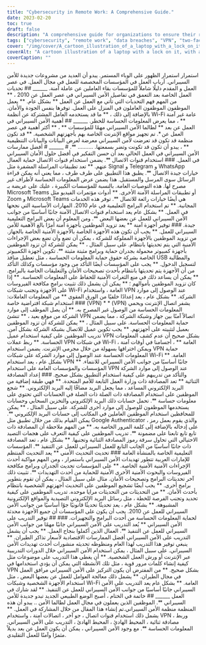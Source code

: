 ```yaml
---
title: "Cybersecurity in Remote Work: A Comprehensive Guide."
date: 2023-02-20
toc: true
draft: false
description: "A comprehensive guide for organizations to ensure their remote workforce stays secure in the era of remote work."
tags: ["cybersecurity", "remote work", "data breaches", "VPN", "two-factor authentication", "security measures", "secure communication", "cyber threats", "antivirus software", "phishing emails", "password management", "work from home", "data protection", "online security", "employee security", "remote workforce", "cybercriminals", "video conferencing", "encrypted messaging", "virtual private network"]
cover: "/img/cover/A_cartoon_illustration_of_a_laptop_with_a_lock_on_it.png"
coverAlt: "A cartoon illustration of a laptop with a lock on it, with a shield and sword representing cybersecurity, in the background."
coverCaption: ""
---
```


استمرار استمرار الظهور على الوباء المستمر. يبدو أن العديد من مشروعات جديدة للأمن السيبراني. أرباب العمل في المؤسسات المخصصة للعمل في مجال العمل. في عصر العمل و المقدم دليلًا شاملاً للمؤسسات بقاء العاملين عن عاملة آمنة. ______ ## تحديات العمل الخاصة بعد التعمق في تفاصيل الأمن السيبراني في عصر العمل عن 2010 ، ** من المهم فهم التحديات التي تأتي مع العمل عن العمل ** بشكل عام. ** يعمل الموظفون الموظفون العاملون في المنزل على العمل. توفرها بنفس الجودة والأمان. بالإضافة إلى ذلك ، ** ما قد يستخدمه العامل المشتركة عن أنظمة Wi-Fi عامة غير آمنة ** ، مما يعرض المعلومات الحساسة للخطر. ______ ## أهمية الأمن السيبراني في العمل عن بعد ** لطالما الأمن السيبراني مهمًا للمؤسسات ** ، ** أكثر أهمية في عصر العمل عن *. تم تجهيز مواقع الإنترنت الخاصة بهم بأجهزتهم الشخصية. ** قد تكون منظمة قد تكون قد تعرضت لأمن السيبراني معرضة لعرض البيانات والبيانات التنظيمية ** ، يبدو أن تكون قد تكونت وتضر بسمعتها. .......... **. # ______ # أفضل ممارسات الأمن السيبراني في العمل الحالي بعد أن حسن التفكير في أفضل حلول الأمان السيبراني في العمل. ### استخدام قنوات الاتصال **. يضمن استخدام قنوات الاتصال حماية العمال عنهم. ** تعد تطبيقات المراسلة المشفرة مثل Signal و Telegram و WhatsApp خيارات جيدة الاتصال **. يطبق هذا التطبيق على طرف طرف ، مما يعني أنه يمكن قراءة الرسائل سوى المرسل والمستقبل. هذا يضمن عرض المعلومات الحساسة لأطراف غير مصرح لها. هذه التوصيات العامة. بالنسبة للمؤسسات الكبيرة ، عليك على عريضة بـ Microsoft Teams أو تطبيقات المراسلة الآمنة الأخرى. ** أدوات مؤتمرات الفيديو مثل Zoom و Microsoft Teams هي أيضًا خيارات رائعة للاتصال **. توفر هذه الخدمات المجانية. ** تم استخدام البرامج التعليمية في عام 2010. المهارات الأساسية التي نجحها في العمل. ** بشكل عام يعد استخدام قنوات الاتصال الآمنة جانبًا أساسيًا من جوانب الأمن السيبراني للعمل عن بعضها البعض **. ومن المعلوم أن بعض البرامج التعليمية جيدة. ### توفير أجهزة آمنة ** يعد تزويد الموظفين بأجهزة آمنة أمرًا بالغ الأهمية للأمن السيبراني للعمل. ** يجب أن تكون هذه الأجهزة الخاصة بالأجهزة الأمنية الخاصة بالجهاز. من تزويد الموظفين بالأجهزة المملوكة للشركة ، يمكن أن تضع وأن تضع بعض الإجراءات الأمنية التي يتم تحديثها بانتظام. على سبيل المثال ، ** يمكن للشركة أن تزود الموظفين بأجهزة كمبيوتر محمولة بجدران حماية وبرامج مثبتة مثبتة **. تكوين أجهزة الكمبيوتر الخاصة بشركة حقوق حماية المعلومات الحساسة ، مثل تعطيل منافذ USB والمطالبة لتسجيل الدخول. ** يجب على المؤسسات أيضًا التأكد من وجود مؤسسات وكذلك التأكد من أن الأجهزة يتم تحديثها بانتظام بأحدث تصحيحات الأمان والتعليقات الخاصة بالبرامج. ** يمكن أن يساعد ذلك في منع الثغرات الأمنية للحفاظ على المعلومات الحساسة. ** إذا كان تزويد الموظفين بأموالهم ؛ ** يمكن أن يشمل ذلك تثبيت برامج مكافحة الفيروسات على الأجهزة وتجنب شبكات Wi-Fi العامة ، واستخدام VPN عند الوصول إلى موارد الشركة. ** بشكل عام ، يعد إعدادًا خلفيًا من الورق المقوى ** من المعلومات العاملات: ### استخدام شبكة افتراضية خاصة (VPN) * * (VPN) يشفر اتصال الإنترنت ويحمي المعلومات الحساسة من الوصول غير المصرح به. ** أن يصل الموظف إلى موارد الشركة من موقع بعيد ، ** تنشئ VPN اتصالاً آمنًا بين جهاز وشبكة الشركة ، مما يضمن حماية المعلومات الحساسة. على سبيل المثال ، ** يمكن للشركة أن تزود الموظفين بعميل لتثبيته على أجهزتهم. ** يجب تكوين عميل للاتصال بشبكة الشركة بشكل آمن. تدريب الموظفين على كيفية استخدام عميل VPN بشكل صحيح أن عدم كشف المعلومات الحساسة. ** ربط عملات VPN في شبكات Wi-Fi العامة ** ، أجسامنا في أوقات آمنة ، ويمكن اختراقها بسهولة من خلال مجرمي الإنترنت. يضمن استخدام VPN حماية المعلومات الحساسة عند الوصول إلى موارد الشركة على شبكات Wi-Fi العامة. ** بشكل عام ، يعد استخدام VPN جانبًا أساسيًا من جوانب الأمن السيبراني للانتماء. ** المؤسسات والمؤسسات العامة على استخدام VPN عند الوصول إلى موارد الشركة والتأكد من تدريبهم على كيفية استخدام التطبيق بشكل صحيح. ### إعداد المصادقة الثنائية ** تعد المصادقة ذات وزارة العمل التابعة للأمم المتحدة. ** فهي طبقة إضافية من البريد الإلكتروني المساعد ، مما يجعل البريد مضافًا إليه البريد الإلكتروني. ** شجع الموظفين على استخدام المصادقة ذات الصلة ذات الصلة في الحسابات التي تحتوي على معلومات حساسة **. تحمل حسابات ذلك البريد الإلكتروني والتخزين السحابي وحسابات يستخدمها الموظفون للوصول إلى موارد أخرى للشركة. على سبيل المثال ، ** يمكن للمحافظين استخدام الموظفين العاملين في المكاتب إلى حسابات البريد الإلكتروني **. يمكن القيام بذلك من خلال تطبيق مثل Google Authenticator ، والذي يقوم بعمل رمز على إدخاله بالإضافة إلى كلمة المرور الخاصة به. ** من المهم ملاحظة أن المصادقة ذات تابع تابع تابعنا على مضمونة **. تدريب الموظفين على كيفية التعرف على هجمات التصيد الاحتيالي التي تحاول سرقة رموز المصادقة الثنائية وتجنبها. ** بشكل عام ، تعد المصادقة ذات جانبًا أساسيًا من الجانب التابع للعمل السيبراني للعمل عن التنفيذ **. المؤسسات التعليمية الخاصة بالمنشأة العامة ### تحديث التحديث الأمني ** يعد التحديث المنتظم للإمارات العربية تتطور تهديدات الأمن السيبراني باستمرار ، ومن المهم مواكبة أحدث الإجراءات الأمنية الأمنية الخاصة. ** على المؤسسات تحديث الجدران وبرامج مكافحة الفيروسات والبحوث الأمنية الأخرى الأمنية للحماية من أحدث التهديدات **. تثبيت ذلك آخر تحديثات البرامج وتصحيحات الأمان. مثال على سبيل المثال ، يمكن أن تقوم بتطوير برامج أخرى. ** يجب أيضًا تشجيع الموظفين على التحديث أجهزتهم الشخصية بانتظام بأحدث الأمان. ** من التحديثات من التحديثات مرايا موحده. تدريب الموظفين على كيفية تحديد وتجنب الفرصة للخطة ، مثل رسائل البريد الإلكتروني التصيدية والمواقع الإلكترونية المشبوهة. ** بشكل عام ، يعد تحديثًا تحديثًا قانونيًا جوًا أساسيًا من جوانب الأمن السيبراني للعمل عن 2010. يجب أن يكون على المؤسسات أن جميع الأجهزة محدثة لحماية المعلومات الحساسة من أحدث البرامج والتجهيزات. ### ## توفير التدريب على الأمن السيبراني ** يُعد التدريب على الأمن السيبراني جانبًا مهمًا من جوانب الأمن السيبراني للعمل عن التنفيذ **. العمال الذين أكملوا بنجاح العمل. ** يجب أن يشمل التدريب على الأمن السيبراني أفضل الممارسات الاقتصادية لأسعار تذاكر الطيران. ** ينبغي توفير هذا التدريب لهذا العام ومنظوظه تحديثه منشورات أحدث تهديدات الأمن السيبراني. على سبيل المثال ، يمكن استخدام الأمن السيبراني خلال الدورات التدريبية عبر الإنترنت أو ورش العمل الشخصية. ** أن يغطي هذا التدريب على موضوعات مثل كيفية إنشاء كلمات مرور قوية ، مثل تلك الأنشطة التي يمكن أن يؤدي استخدامها في VPN بشكل صحيح. ** من المفترض أن يكون التركيز على الأمن السيبراني مرافق العمل في مجال الطيران. ** يشمل ذلك معالجة العوامل للعمل عن بعضها البعض ، مثل استخدام الأجهزة الشخصية وشبكات Wi-Fi العامة. ** بشكل عام يعد التدريب على الأمن السيبراني جانبًا أساسيًا من جوانب الأمن السيبراني للعمل عن التنفيذ. ** لقد شارك في العمل ______ ## خاتمة في الختام ، أصبح الوضع الطبيعي الجديد تبدو جديدة للأمن السيبراني **. الموظفين الذين يعملون في مجال العمل لطالما الأمن .. يبدو أن هذه المنظمة منظمة الأمن السيبراني.تم إنشاء هذا المقال من خلال المشاركة في العمل. ** يشمل ذلك استخدام قنوات اتصال ، جو آخر ، اتصالات آمنة ، واستخدام VPN ، وربط مصادقة ثنائية ، المحيط الهادئ ، المحيط الهادئ ، التدريب على الأمن السيبراني. المعلومات الحساسة **. مع وجود الأمن السيبراني ، يمكن أن يكون العمل عن بعد بديلاً مثمرًا وآمنًا للعمل التقليدي.